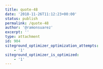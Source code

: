 ```yaml
---
title: quote-48
date: '2018-11-26T11:12:23+00:00'
status: publish
permalink: /quote-48
author: '@ramonsuarez'
excerpt: ''
type: attachment
id: 904
siteground_optimizer_optimization_attempts:
    - '1'
siteground_optimizer_is_optimized:
    - '1'
---
```

<!DOCTYPE html PUBLIC "-//W3C//DTD HTML 4.0 Transitional//EN" "http://www.w3.org/TR/REC-html40/loose.dtd">
<?xml encoding="UTF-8">
